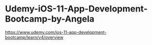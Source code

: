 # Udemy-iOS-11-App-Development-Bootcamp-by-Angela
https://www.udemy.com/ios-11-app-development-bootcamp/learn/v4/overview

